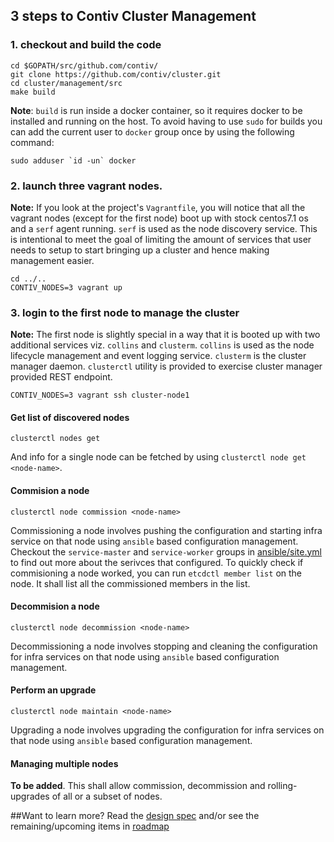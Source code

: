 ## 3 steps to Contiv Cluster Management

### 1. checkout and build the code
```
cd $GOPATH/src/github.com/contiv/
git clone https://github.com/contiv/cluster.git
cd cluster/management/src
make build
```

**Note**: `build` is run inside a docker container, so it requires docker to be installed
and running on the host. To avoid having to use `sudo` for builds you can add the current
user to `docker` group once by using the following command:
```
sudo adduser `id -un` docker
```

### 2. launch three vagrant nodes. 

**Note:** If you look at the project's `Vagrantfile`, you will notice that all the vagrant nodes (except for the first node) boot up with stock centos7.1 os and a `serf` agent running. `serf` is used as the node discovery service. This is intentional to meet the goal of limiting the amount of services that user needs to setup to start bringing up a cluster and hence making management easier.
```
cd ../..
CONTIV_NODES=3 vagrant up
```

### 3. login to the first node to manage the cluster

**Note:** The first node is slightly special in a way that it is booted up with two additional services viz. `collins` and `clusterm`. `collins` is used as the node lifecycle management and event logging service. `clusterm` is the cluster manager daemon. `clusterctl` utility is provided to exercise cluster manager provided REST endpoint.

```
CONTIV_NODES=3 vagrant ssh cluster-node1
```

#### Get list of discovered nodes
```
clusterctl nodes get
```

And info for a single node can be fetched by using `clusterctl node get <node-name>`.

#### Commision a node
```
clusterctl node commission <node-name>
```

Commissioning a node involves pushing the configuration and starting infra service on that node using `ansible` based configuration management. Checkout the `service-master` and `service-worker` groups in [ansible/site.yml](../vendor/configuration/ansible/site.yml) to find out more about the serivces that configured. To quickly check if commisioning a node worked, you can run `etcdctl member list` on the node. It shall list all the commissioned members in the list.

#### Decommision a node
```
clusterctl node decommission <node-name>
```

Decommissioning a node involves stopping and cleaning the configuration for infra services on that node using `ansible` based configuration management.

#### Perform an upgrade
```
clusterctl node maintain <node-name>
```

Upgrading a node involves upgrading the configuration for infra services on that node using `ansible` based configuration management.

#### Managing multiple nodes

**To be added**. This shall allow commission, decommission and rolling-upgrades of all or a subset of nodes.

##Want to learn more?
Read the [design spec](DESIGN.md) and/or see the remaining/upcoming items in [roadmap](ROADMAP.md)
